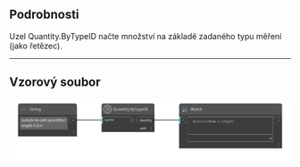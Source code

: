 ## Podrobnosti
Uzel Quantity.ByTypeID načte množství na základě zadaného typu měření (jako řetězec).
___
## Vzorový soubor

![Quantity.ByTypeID](./DynamoUnits.Quantity.ByTypeID_img.png)
